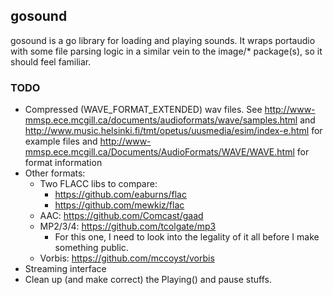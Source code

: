 ## gosound

gosound is a go library for loading and playing sounds. It wraps portaudio with
some file parsing logic in a similar vein to the image/\* package(s), so it
should feel familiar.

### TODO

* Compressed (WAVE_FORMAT_EXTENDED) wav files.  See
  http://www-mmsp.ece.mcgill.ca/documents/audioformats/wave/samples.html and
  http://www.music.helsinki.fi/tmt/opetus/uusmedia/esim/index-e.html for
  example files and
  http://www-mmsp.ece.mcgill.ca/Documents/AudioFormats/WAVE/WAVE.html for
  format information
* Other formats:
  * Two FLACC libs to compare:
    * https://github.com/eaburns/flac
    * https://github.com/mewkiz/flac
  * AAC: https://github.com/Comcast/gaad
  * MP2/3/4: https://github.com/tcolgate/mp3
    * For this one, I need to look into the legality of it all before I make
      something public.
  * Vorbis: https://github.com/mccoyst/vorbis
* Streaming interface
* Clean up (and make correct) the Playing() and pause stuffs.

